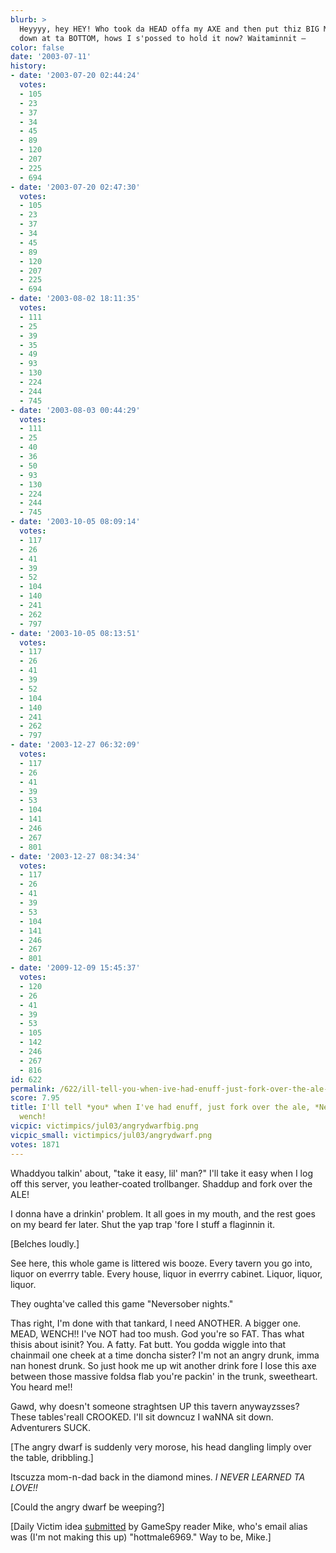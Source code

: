 ```yaml
---
blurb: >
  Heyyyy, hey HEY! Who took da HEAD offa my AXE and then put thiz BIG METAL CHUNK
  down at ta BOTTOM, hows I s'possed to hold it now? Waitaminnit —
color: false
date: '2003-07-11'
history:
- date: '2003-07-20 02:44:24'
  votes:
  - 105
  - 23
  - 37
  - 34
  - 45
  - 89
  - 120
  - 207
  - 225
  - 694
- date: '2003-07-20 02:47:30'
  votes:
  - 105
  - 23
  - 37
  - 34
  - 45
  - 89
  - 120
  - 207
  - 225
  - 694
- date: '2003-08-02 18:11:35'
  votes:
  - 111
  - 25
  - 39
  - 35
  - 49
  - 93
  - 130
  - 224
  - 244
  - 745
- date: '2003-08-03 00:44:29'
  votes:
  - 111
  - 25
  - 40
  - 36
  - 50
  - 93
  - 130
  - 224
  - 244
  - 745
- date: '2003-10-05 08:09:14'
  votes:
  - 117
  - 26
  - 41
  - 39
  - 52
  - 104
  - 140
  - 241
  - 262
  - 797
- date: '2003-10-05 08:13:51'
  votes:
  - 117
  - 26
  - 41
  - 39
  - 52
  - 104
  - 140
  - 241
  - 262
  - 797
- date: '2003-12-27 06:32:09'
  votes:
  - 117
  - 26
  - 41
  - 39
  - 53
  - 104
  - 141
  - 246
  - 267
  - 801
- date: '2003-12-27 08:34:34'
  votes:
  - 117
  - 26
  - 41
  - 39
  - 53
  - 104
  - 141
  - 246
  - 267
  - 801
- date: '2009-12-09 15:45:37'
  votes:
  - 120
  - 26
  - 41
  - 39
  - 53
  - 105
  - 142
  - 246
  - 267
  - 816
id: 622
permalink: /622/ill-tell-you-when-ive-had-enuff-just-fork-over-the-ale-neverwinter-wench/
score: 7.95
title: I'll tell *you* when I've had enuff, just fork over the ale, *Neverwinter*
  wench!
vicpic: victimpics/jul03/angrydwarfbig.png
vicpic_small: victimpics/jul03/angrydwarf.png
votes: 1871
---
```


Whaddyou talkin' about, "take it easy, lil' man?" I'll take it easy when
I log off this server, you leather-coated trollbanger. Shaddup and fork
over the ALE!

I donna have a drinkin' problem. It all goes in my mouth, and the rest
goes on my beard fer later. Shut the yap trap 'fore I stuff a flaginnin
it.

\[Belches loudly.\]

See here, this whole game is littered wis booze. Every tavern you go
into, liquor on everrry table. Every house, liquor in everrry cabinet.
Liquor, liquor, liquor.

They oughta've called this game "Neversober nights."

Thas right, I'm done with that tankard, I need ANOTHER. A bigger one.
MEAD, WENCH!! I've NOT had too mush. God you're so FAT. Thas what thisis
about isinit? You. A fatty. Fat butt. You godda wiggle into that
chainmail one cheek at a time doncha sister? I'm not an angry drunk,
imma nan honest drunk. So just hook me up wit another drink fore I lose
this axe between those massive foldsa flab you're packin' in the trunk,
sweetheart. You heard me!!

Gawd, why doesn't someone straghtsen UP this tavern anywayzsses? These
tables'reall CROOKED. I'll sit downcuz I waNNA sit down. Adventurers
SUCK.

\[The angry dwarf is suddenly very morose, his head dangling limply over
the table, dribbling.\]

Itscuzza mom-n-dad back in the diamond mines. *I NEVER LEARNED TA
LOVE!!*

\[Could the angry dwarf be weeping?\]

\[Daily Victim idea
[submitted](https://web.archive.org/web/20030711000000/http://feedback.gamespy.com/)
by GameSpy reader Mike, who's email alias was (I'm not making this up)
"hottmale6969." Way to be, Mike.\]